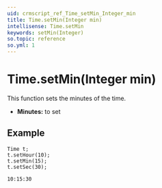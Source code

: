 ```yaml
---
uid: crmscript_ref_Time_setMin_Integer_min
title: Time.setMin(Integer min)
intellisense: Time.setMin
keywords: setMin(Integer)
so.topic: reference
so.yml: 1
---
```


# Time.setMin(Integer min)

This function sets the minutes of the time.

* **Minutes:** to set

## Example

    Time t;
    t.setHour(10);
    t.setMin(15);
    t.setSec(30);
    
    10:15:30
